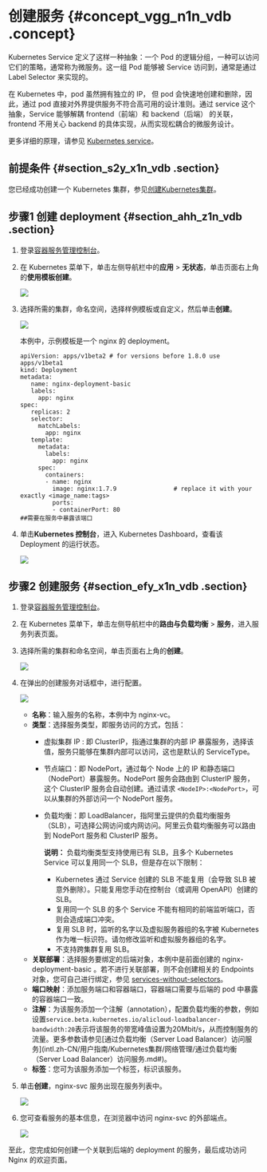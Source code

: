 # 创建服务 {#concept_vgg_n1n_vdb .concept}

Kubernetes Service 定义了这样一种抽象：一个 Pod 的逻辑分组，一种可以访问它们的策略，通常称为微服务。这一组 Pod 能够被 Service 访问到，通常是通过 Label Selector 来实现的。

在 Kubernetes 中，pod 虽然拥有独立的 IP， 但 pod 会快速地创建和删除，因此，通过 pod 直接对外界提供服务不符合高可用的设计准则。通过 service 这个抽象，Service 能够解耦 frontend（前端）和 backend（后端） 的关联，frontend 不用关心 backend 的具体实现，从而实现松耦合的微服务设计。

更多详细的原理，请参见 [Kubernetes service](https://kubernetes.io/docs/concepts/services-networking/service)。

## 前提条件 {#section_s2y_x1n_vdb .section}

您已经成功创建一个 Kubernetes 集群，参见[创建Kubernetes集群](intl.zh-CN/用户指南/Kubernetes集群/集群管理/创建Kubernetes集群.md#)。

## 步骤1 创建 deployment {#section_ahh_z1n_vdb .section}

1.  登录[容器服务管理控制台](https://cs.console.aliyun.com)。
2.  在 Kubernetes 菜单下，单击左侧导航栏中的**应用** \> **无状态**，单击页面右上角的**使用模板创建**。

    ![](http://static-aliyun-doc.oss-cn-hangzhou.aliyuncs.com/assets/img/16662/156335140411022_zh-CN.png)

3.  选择所需的集群，命名空间，选择样例模板或自定义，然后单击**创建**。

    ![](http://static-aliyun-doc.oss-cn-hangzhou.aliyuncs.com/assets/img/16662/156335140411023_zh-CN.png)

    本例中，示例模板是一个 nginx 的 deployment。

    ``` {#codeblock_ra1_1le_vav}
    apiVersion: apps/v1beta2 # for versions before 1.8.0 use apps/v1beta1
    kind: Deployment
    metadata:
       name: nginx-deployment-basic
       labels:
         app: nginx
    spec:
       replicas: 2
       selector:
         matchLabels:
           app: nginx
       template:
         metadata:
           labels:
             app: nginx
         spec:
           containers:
           - name: nginx
             image: nginx:1.7.9                # replace it with your exactly <image_name:tags>
             ports:
             - containerPort: 80                                          ##需要在服务中暴露该端口
    ```

4.  单击**Kubernetes 控制台**，进入 Kubernetes Dashboard，查看该 Deployment 的运行状态。

    ![](http://static-aliyun-doc.oss-cn-hangzhou.aliyuncs.com/assets/img/16662/156335140411024_zh-CN.png)


## 步骤2 创建服务 {#section_efy_x1n_vdb .section}

1.  登录[容器服务管理控制台](https://cs.console.aliyun.com)。
2.  在 Kubernetes 菜单下，单击左侧导航栏中的**路由与负载均衡** \> **服务**，进入服务列表页面。
3.  选择所需的集群和命名空间，单击页面右上角的**创建**。

    ![](http://static-aliyun-doc.oss-cn-hangzhou.aliyuncs.com/assets/img/16662/156335140411025_zh-CN.png)

4.  在弹出的创建服务对话框中，进行配置。

    ![](http://static-aliyun-doc.oss-cn-hangzhou.aliyuncs.com/assets/img/16662/156335140411026_zh-CN.png)

    -   **名称**：输入服务的名称，本例中为 nginx-vc。
    -   **类型**：选择服务类型，即服务访问的方式，包括：
        -   虚拟集群 IP : 即 ClusterIP，指通过集群的内部 IP 暴露服务，选择该值，服务只能够在集群内部可以访问，这也是默认的 ServiceType。
        -   节点端口：即 NodePort，通过每个 Node 上的 IP 和静态端口（NodePort）暴露服务。NodePort 服务会路由到 ClusterIP 服务，这个 ClusterIP 服务会自动创建。通过请求 `<NodeIP>:<NodePort>`，可以从集群的外部访问一个 NodePort 服务。
        -   负载均衡：即 LoadBalancer，指阿里云提供的负载均衡服务（SLB），可选择公网访问或内网访问。阿里云负载均衡服务可以路由到 NodePort 服务和 ClusterIP 服务。

            **说明：** 负载均衡类型支持使用已有 SLB，且多个 Kubernetes Service 可以复用同一个 SLB，但是存在以下限制：

            -   Kubernetes 通过 Service 创建的 SLB 不能复用（会导致 SLB 被意外删除）。只能复用您手动在控制台（或调用 OpenAPI）创建的 SLB。
            -   复用同一个 SLB 的多个 Service 不能有相同的前端监听端口，否则会造成端口冲突。
            -   复用 SLB 时，监听的名字以及虚拟服务器组的名字被 Kubernetes 作为唯一标识符。请勿修改监听和虚拟服务器组的名字。
            -   不支持跨集群复用 SLB。
    -   **关联部署**：选择服务要绑定的后端对象，本例中是前面创建的 nginx-deployment-basic 。若不进行关联部署，则不会创建相关的 Endpoints 对象，您可自己进行绑定，参见 [services-without-selectors](https://kubernetes.io/docs/concepts/services-networking/service/#services-without-selectors)。
    -   **端口映射**：添加服务端口和容器端口，容器端口需要与后端的 pod 中暴露的容器端口一致。
    -   **注解**：为该服务添加一个注解（annotation），配置负载均衡的参数，例如设置`service.beta.kubernetes.io/alicloud-loadbalancer-bandwidth:20`表示将该服务的带宽峰值设置为20Mbit/s，从而控制服务的流量。更多参数请参见[通过负载均衡（Server Load Balancer）访问服务](intl.zh-CN/用户指南/Kubernetes集群/网络管理/通过负载均衡（Server Load Balancer）访问服务.md#)。
    -   **标签**：您可为该服务添加一个标签，标识该服务。
5.  单击**创建**，nginx-svc 服务出现在服务列表中。

    ![](http://static-aliyun-doc.oss-cn-hangzhou.aliyuncs.com/assets/img/16662/156335140511027_zh-CN.png)

6.  您可查看服务的基本信息，在浏览器中访问 nginx-svc 的外部端点。

    ![](http://static-aliyun-doc.oss-cn-hangzhou.aliyuncs.com/assets/img/16662/156335140511028_zh-CN.png)


至此，您完成如何创建一个关联到后端的 deployment 的服务，最后成功访问 Nginx 的欢迎页面。

